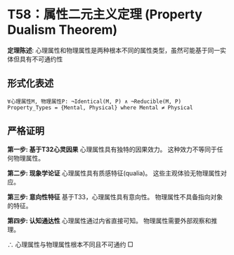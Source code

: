 # T58：属性二元主义定理 (Property Dualism Theorem)

**定理陈述**: 心理属性和物理属性是两种根本不同的属性类型，虽然可能基于同一实体但具有不可通约性

## 形式化表述
```
∀心理属性M, 物理属性P: ¬Identical(M, P) ∧ ¬Reducible(M, P)
Property_Types = {Mental, Physical} where Mental ≠ Physical
```

## 严格证明

**第一步: 基于T32心灵因果**
心理属性具有独特的因果效力。
这种效力不等同于任何物理属性。

**第二步: 现象学论证**
心理属性具有质感特征(qualia)。
这些主观体验无物理属性对应。

**第三步: 意向性特征**
基于T33，心理属性具有意向性。
物理属性不具备指向对象的特征。

**第四步: 认知通达性**
心理属性通过内省直接可知。
物理属性需要外部观察和推理。

∴ 心理属性与物理属性根本不同且不可通约 □